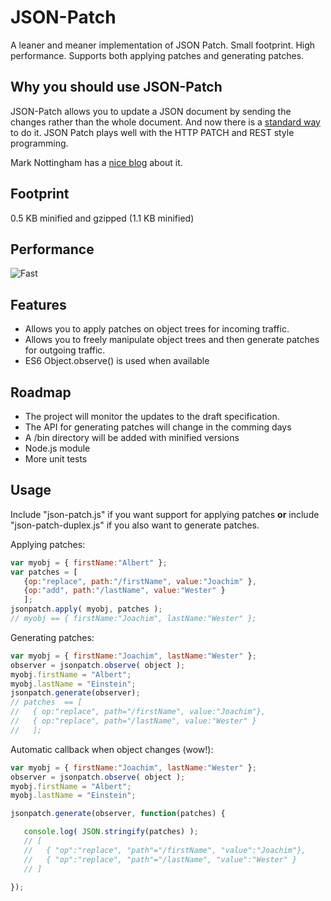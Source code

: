 JSON-Patch
==========

A leaner and meaner implementation of JSON Patch. Small footprint. High performance.
Supports both applying patches and generating patches.

## Why you should use JSON-Patch

JSON-Patch allows you to update a JSON document by sending the changes rather than the whole document. 
And now there is a [standard way](http://tools.ietf.org/html/draft-ietf-appsawg-json-patch-10) to do it. JSON Patch plays well with the HTTP PATCH and
REST style programming.

Mark Nottingham has a [nice blog]( http://www.mnot.net/blog/2012/09/05/patch) about it.

## Footprint
0.5 KB minified and gzipped (1.1 KB minified)

## Performance
![Fast](http://www.rebelslounge.com/res/jsonpatch/chart2.png)


## Features
* Allows you to apply patches on object trees for incoming traffic.
* Allows you to freely manipulate object trees and then generate patches for outgoing traffic.
* ES6 Object.observe() is used when available

## Roadmap

* The project will monitor the updates to the draft specification.
* The API for generating patches will change in the comming days
* A /bin directory will be added with minified versions
* Node.js module
* More unit tests

## Usage

Include "json-patch.js" if you want support for applying patches **or**
include "json-patch-duplex.js" if you also want to generate patches.

Applying patches:
```js
var myobj = { firstName:"Albert" };
var patches = [
   {op:"replace", path:"/firstName", value:"Joachim" },
   {op:"add", path:"/lastName", value:"Wester" }
   ];
jsonpatch.apply( myobj, patches );
// myobj == { firstName:"Joachim", lastName:"Wester" };
```
Generating patches:
```js
var myobj = { firstName:"Joachim", lastName:"Wester" };
observer = jsonpatch.observe( object );
myobj.firstName = "Albert";
myobj.lastName = "Einstein";
jsonpatch.generate(observer);
// patches  == [
//   { op:"replace", path="/firstName", value:"Joachim"},
//   { op:"replace", path="/lastName", value:"Wester" }
//   ];
```

Automatic callback when object changes (wow!):
```js
var myobj = { firstName:"Joachim", lastName:"Wester" };
observer = jsonpatch.observe( object );
myobj.firstName = "Albert";
myobj.lastName = "Einstein";

jsonpatch.generate(observer, function(patches) {

   console.log( JSON.stringify(patches) );
   // [
   //   { "op":"replace", "path"="/firstName", "value":"Joachim"},
   //   { "op":"replace", "path"="/lastName", "value":"Wester" }
   // ]

});
